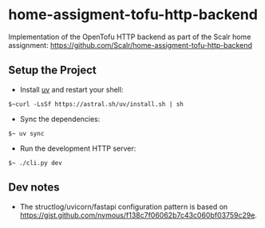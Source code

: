 # home-assigment-tofu-http-backend

Implementation of the OpenTofu HTTP backend as part of the Scalr home assignment: <https://github.com/Scalr/home-assigment-tofu-http-backend>

## Setup the Project

- Install [uv](https://docs.astral.sh/uv/) and restart your shell:

```console
$~curl -LsSf https://astral.sh/uv/install.sh | sh
```

- Sync the dependencies:

```console
$~ uv sync
```

- Run the development HTTP server:

```console
$~ ./cli.py dev
```

## Dev notes

- The structlog/uvicorn/fastapi configuration pattern is based on <https://gist.github.com/nymous/f138c7f06062b7c43c060bf03759c29e>.
